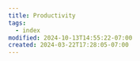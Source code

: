 ```yaml
---
title: Productivity
tags:
  - index
modified: 2024-10-13T14:55:22-07:00
created: 2024-03-22T17:28:05-07:00
---
```


